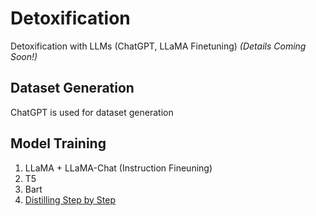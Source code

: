 # Detoxification
Detoxification with LLMs (ChatGPT, LLaMA Finetuning) _(Details Coming Soon!)_

## Dataset Generation

ChatGPT is used for dataset generation


## Model Training
1. LLaMA + LLaMA-Chat (Instruction Fineuning)
2. T5
3. Bart
4. [Distilling Step by Step](https://github.com/Tawkat/Distilling-Step-by-Step)
